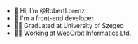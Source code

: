 - 👋 Hi, I’m @RobertLorenz
- 🌱 I'm a front-end developer 
- 👨‍🎓 Graduated at University of Szeged 
- 👨‍💻 Working at WebOrbit Informatics Ltd.
